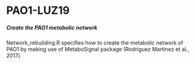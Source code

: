 # PAO1-LUZ19 

##### Create the PAO1 metabolic network
Network_rebuilding.R specifies how to create the metabolic network of PAO1 by making use of MetaboSignal package (Rodriguez Martinez et al., 2017).
